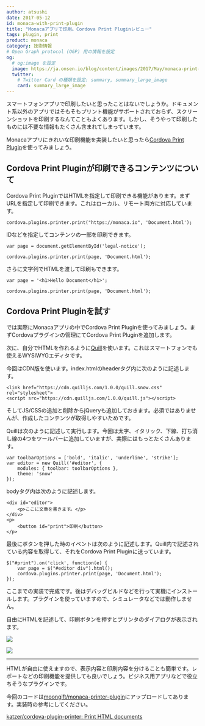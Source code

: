 ```yaml
---
author: atsushi
date: 2017-05-12
id: monaca-with-print-plugin
title: "Monacaアプリで印刷。Cordova Print Pluginレビュー"
tags: plugin, print
product: monaca
category: 技術情報
# Open Graph protocol (OGP) 用の情報を設定
og:
  # og:image を設定
  image: https://ja.onsen.io/blog/content/images/2017/May/monaca-print-plugin-1.png
  twitter:
    # Twitter Card の種類を設定: summary, summary_large_image
    card: summary_large_image
---
```


スマートフォンアプリで印刷したいと思ったことはないでしょうか。ドキュメント系以外のアプリではそもそもプリント機能がサポートされておらず、スクリーンショットを印刷するなんてこともよくあります。しかし、そうやって印刷したものには不要な情報もたくさん含まれてしまっています。

Monacaアプリにきれいな印刷機能を実装したいと思ったら[Cordova Print Plugin](https://github.com/katzer/cordova-plugin-printer)を使ってみましょう。

## Cordova Print Pluginが印刷できるコンテンツについて

Cordova Print PluginではHTMLを指定して印刷できる機能があります。まずURLを指定して印刷できます。これはローカル、リモート両方に対応しています。

```
cordova.plugins.printer.print("https://monaca.io", 'Document.html');
```

IDなどを指定してコンテンツの一部を印刷できます。

```
var page = document.getElementById('legal-notice');

cordova.plugins.printer.print(page, 'Document.html');
```

さらに文字列でHTMLを渡して印刷もできます。

```
var page = '<h1>Hello Document</h1>';

cordova.plugins.printer.print(page, 'Document.html');
```

## Cordova Print Pluginを試す

では実際にMonacaアプリの中でCordova Print Pluginを使ってみましょう。まずCordovaプラグインの管理にてCordova Print Pluginを追加します。

次に、自分でHTMLを作れるように[Quill](https://quilljs.com)を使います。これはスマートフォンでも使えるWYSIWYGエディタです。

今回はCDN版を使います。index.htmlのheaderタグ内に次のように記述します。

```
<link href="https://cdn.quilljs.com/1.0.0/quill.snow.css" rel="stylesheet">
<script src="https://cdn.quilljs.com/1.0.0/quill.js"></script>
```

そしてJS/CSSの追加と削除からjQueryも追加しておきます。必須ではありませんが、作成したコンテンツが取得しやすいためです。

Quillは次のように記述して実行します。今回は太字、イタリック、下線、打ち消し線の4つをツールバーに追加していますが、実際にはもっとたくさんあります。

```
var toolbarOptions = ['bold', 'italic', 'underline', 'strike'];
var editor = new Quill('#editor', {
    modules: { toolbar: toolbarOptions },
    theme: 'snow'
});
```

bodyタグ内は次のように記述します。

```
<div id="editor">
	<p>ここに文章を書きます。</p>
</div>
<p>
	<button id="print">印刷</button>
</p>
```

最後にボタンを押した時のイベントは次のように記述します。Quill内で記述されている内容を取得して、それをCordova Print Pluginに送っています。

```
$("#print").on('click', function(e) {
	var page = $("#editor div").html();
	cordova.plugins.printer.print(page, 'Document.html');
});
```

ここまでの実装で完成です。後はデバッグビルドなどを行って実機にインストールします。プラグインを使っていますので、シミュレータなどでは動作しません。

自由にHTMLを記述して、印刷ボタンを押すとプリンタのダイアログが表示されます。

![](/blog/content/images/2017/May/monaca-print-plugin-1.png)

![](/blog/content/images/2017/May/monaca-print-plugin-2.png)

----

HTMLが自由に使えますので、表示内容と印刷内容を分けることも簡単です。レポートなどの印刷機能を提供しても良いでしょう。ビジネス用アプリなどで役立ちそうなプラグインです。

今回のコードは[moongift/monaca-printer-plugin](https://github.com/moongift/monaca-printer-plugin)にアップロードしてあります。実装時の参考にしてください。

[katzer/cordova-plugin-printer: Print HTML documents](https://github.com/katzer/cordova-plugin-printer)
